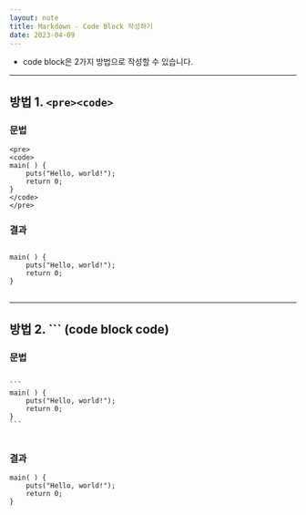 ```yaml
---
layout: note
title: Markdown - Code Block 작성하기
date: 2023-04-09
---
```





- code block은 2가지 방법으로 작성할 수 있습니다.




---




## 방법 1. `<pre><code>`


### 문법

```
<pre>
<code>
main( ) {
    puts("Hello, world!");
    return 0;
}
</code>
</pre>
```


### 결과

<pre>
<code>
main( ) {
    puts("Hello, world!");
    return 0;
}
</code>
</pre>




---




## 방법 2. \`\`\` (code block code)


### 문법

<pre>
<code>
```
main( ) {
    puts("Hello, world!");
    return 0;
}
```
</code>
</pre>


### 결과

```
main( ) {
    puts("Hello, world!");
    return 0;
}
```
